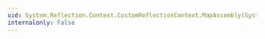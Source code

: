 ```yaml
---
uid: System.Reflection.Context.CustomReflectionContext.MapAssembly(System.Reflection.Assembly)
internalonly: False
---
```

